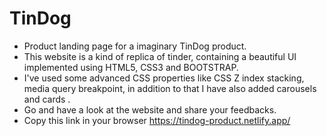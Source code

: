 # TinDog
 - Product landing page for a imaginary TinDog product.
 - This website is a kind of replica of tinder, containing a beautiful UI implemented using HTML5, CSS3 and BOOTSTRAP.
 - I've used some advanced CSS properties like CSS Z index stacking, media query breakpoint, in addition to that I have also added carousels and cards . 
 - Go and have a look at the website and share your feedbacks.
 - Copy this link in your browser https://tindog-product.netlify.app/
